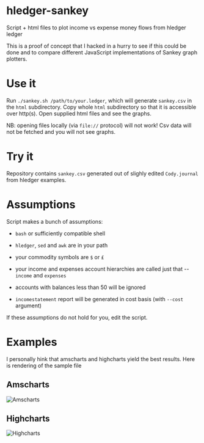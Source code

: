 # hledger-sankey
Script + html files to plot income vs expense money flows from hledger ledger

This is a proof of concept that I hacked in a hurry to see if this could be done and to compare different JavaScript implementations
of Sankey graph plotters.

# Use it
Run `./sankey.sh /path/to/your.ledger`, which will generate `sankey.csv` in the `html` subdirectory.
Copy whole `html` subdirectory so that it is accessible over http(s). Open supplied html files and see the graphs.

NB: opening files locally (via `file://` protocol) will not work! Csv data will not be fetched and you will not see graphs.

# Try it
Repository contains `sankey.csv` generated out of slighly edited `Cody.journal` from hledger examples.

# Assumptions
Script makes a bunch of assumptions:

- `bash` or sufficiently compatible shell

- `hledger`, `sed` and `awk` are in your path

- your commodity symbols are `$` or `£`

- your income and expenses account hierarchies are called just that -- `income` and `expenses`

- accounts with balances less than 50 will be ignored

- `incomestatement` report will be generated in cost basis (with `--cost` argument)

If these assumptions do not hold for you, edit the script.

# Examples
I personally hink that amscharts and highcharts yield the best results. Here is rendering of the sample file

## Amscharts
![Amscharts](img/amscharts-sankey-diagram.png)

## Highcharts
![Highcharts](img/highcharts-sankey-diagram.png)
